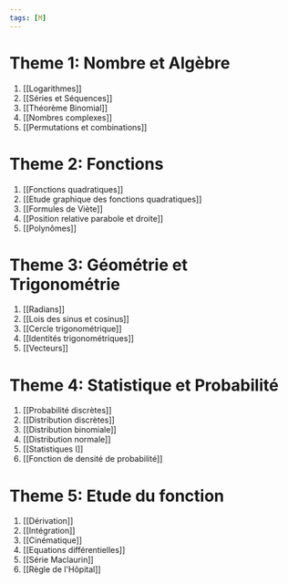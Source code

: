 ```yaml
---
tags: [M] 
---
```

# Theme 1: Nombre et Algèbre
1. [[Logarithmes]]
2. [[Séries et Séquences]]
3. [[Théorème Binomial]]
4. [[Nombres complexes]]
5. [[Permutations et combinations]]

# Theme 2: Fonctions
1. [[Fonctions quadratiques]]
2. [[Etude graphique des fonctions quadratiques]]
3. [[Formules de Viète]]
4. [[Position relative parabole et droite]]
5. [[Polynômes]]

# Theme 3: Géométrie et Trigonométrie
1. [[Radians]]
2. [[Lois des sinus et cosinus]]
3. [[Cercle trigonométrique]]
4. [[Identités trigonométriques]]
5. [[Vecteurs]]

# Theme 4: Statistique et Probabilité
1. [[Probabilité discrètes]]
2. [[Distribution discrètes]]
3. [[Distribution binomiale]]
4. [[Distribution normale]]
5. [[Statistiques I]]
6. [[Fonction de densité de probabilité]]

# Theme 5: Etude du fonction
1. [[Dérivation]]
2. [[Intégration]]
3. [[Cinématique]]
4. [[Equations différentielles]]
5. [[Série Maclaurin]]
6. [[Règle de l'Hôpital]]